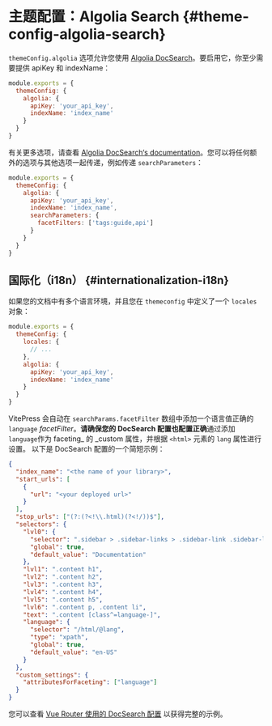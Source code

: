 # 主题配置：Algolia Search {#theme-config-algolia-search}

`themeConfig.algolia` 选项允许您使用 [Algolia DocSearch](https://docsearch.algolia.com/)。要启用它，你至少需要提供 apiKey 和 indexName：

```js
module.exports = {
  themeConfig: {
    algolia: {
      apiKey: 'your_api_key',
      indexName: 'index_name'
    }
  }
}
```

有关更多选项，请查看 [Algolia DocSearch‘s documentation](https://docsearch.algolia.com/docs/behavior)。您可以将任何额外的选项与其他选项一起传递，例如传递 `searchParameters`：

```js
module.exports = {
  themeConfig: {
    algolia: {
      apiKey: 'your_api_key',
      indexName: 'index_name',
      searchParameters: {
        facetFilters: ['tags:guide,api']
      }
    }
  }
}
```

## 国际化（i18n） {#internationalization-i18n}

如果您的文档中有多个语言环境，并且您在 `themeconfig` 中定义了一个 `locales` 对象：

```js
module.exports = {
  themeConfig: {
    locales: {
      // ...
    },
    algolia: {
      apiKey: 'your_api_key',
      indexName: 'index_name'
    }
  }
}
```

VitePress 会自动在 `searchParams.facetFilter` 数组中添加一个语言值正确的 `language` _facetFilter_。**请确保您的 DocSearch 配置也配置正确**通过添加`language`作为 faceting\_ 的 \_custom 属性，并根据 `<html>` 元素的 `lang` 属性进行设置。 以下是 DocSearch 配置的一个简短示例：

```json
{
  "index_name": "<the name of your library>",
  "start_urls": [
    {
      "url": "<your deployed url>"
    }
  ],
  "stop_urls": ["(?:(?<!\\.html)(?<!/))$"],
  "selectors": {
    "lvl0": {
      "selector": ".sidebar > .sidebar-links > .sidebar-link .sidebar-link-item.active",
      "global": true,
      "default_value": "Documentation"
    },
    "lvl1": ".content h1",
    "lvl2": ".content h2",
    "lvl3": ".content h3",
    "lvl4": ".content h4",
    "lvl5": ".content h5",
    "lvl6": ".content p, .content li",
    "text": ".content [class^=language-]",
    "language": {
      "selector": "/html/@lang",
      "type": "xpath",
      "global": true,
      "default_value": "en-US"
    }
  },
  "custom_settings": {
    "attributesForFaceting": ["language"]
  }
}
```

您可以查看 [Vue Router 使用的 DocSearch 配置](https://github.com/algolia/docsearch-configs/blob/master/configs/next_router_vuejs.json) 以获得完整的示例。
